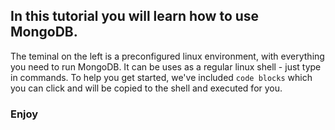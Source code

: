 ## In this tutorial you will learn how to use MongoDB. 

The teminal on the left is a preconfigured linux environment, with everything you need to run MongoDB.
It can be uses as a regular linux shell - just type in commands.
To help you get started, we've included `code blocks` which you can click and will be copied to the shell and executed for you.


### Enjoy 
